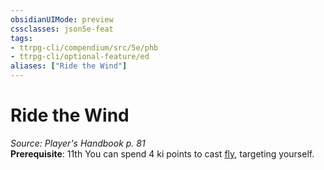 ```yaml
---
obsidianUIMode: preview
cssclasses: json5e-feat
tags:
- ttrpg-cli/compendium/src/5e/phb
- ttrpg-cli/optional-feature/ed
aliases: ["Ride the Wind"]
---
```

# Ride the Wind
*Source: Player's Handbook p. 81*  
**Prerequisite**: 11th
You can spend 4 ki points to cast [fly](/CLI/spells/fly.md), targeting yourself.